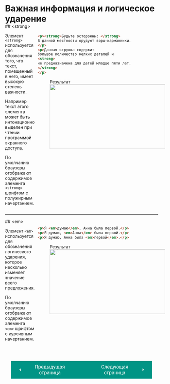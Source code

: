 # Важная информация и логическое ударение

<div style="display:flex;" markdown>
<div style="flex:1;margin-top:-20px;" markdown>
## &lt;strong&gt;

Элемент `<strong>` используется для обозначения того, что текст, помещенный в него, имеет высокую степень важности. 

Например текст этого элемента может быть интонационно выделен при чтении программой экранного доступа. 

По умолчанию браузеры отображают содержимое элемента `<strong>` шрифтом с полужирным начертанием.

</div>
<div style="flex:1;margin-left:10px" markdown>

``` html title="Код"
<p><strong>Будьте осторожны: </strong>
В данной местности орудуют воры-карманники.
</p>
<p>Данная игрушка содержит
большое количество мелких деталей и 
<strong>
не предназначена для детей младше пяти лет.
</strong>
</p>
```
<figure><figcaption>Результат</figcaption><img width="380" height="212" src="/html-css-manual/assets/images/strongex.png"></figure></div></div>
<hr>
<div style="display:flex;" markdown>
<div style="flex:1;" markdown>
## &lt;em&gt;

Элемент `<em>` используется для обозначения логического ударения, которое несколько изменяет значение всего предложения.

По умолчанию браузеры отображают содержимое элемента `<em>` шрифтом с курсивным начертанием.

</div>
<div style="flex:1;margin-left:10px;margin-top:10px;" markdown>

``` html title="Код"
<p>Я <em>думаю</em>, Анна была первой.</p>
<p>Я думаю, <em>Анна</em> была первой.</p>
<p>Я думаю, Анна была <em>первой</em>.</p>
```
<figure><figcaption>Результат</figcaption><img width="380" height="212" src="/html-css-manual/assets/images/emex.png"></figure></div></div>

<div style="display: flex; justify-content: space-between; padding: 20px; margin-top:30px;"><button class="custom-button" style="background-color: rgb(0, 148, 133); color: white; font-family: 'Roboto', sans-serif; border: none; cursor: pointer; padding: 10px 20px; font-size: 16px; display: flex; align-items: center;" onclick="window.location.href='/html-css-manual/html/text/supsub'"><svg xmlns="http://www.w3.org/2000/svg" viewBox="0 0 24 24" style="fill: white; width: 20px; height: 20px;"><path d="M15 18l-6-6 6-6" /></svg><span style="margin: 0 10px;">Предыдущая страница</span></button><button class="custom-button" style="background-color: rgb(0, 148, 133); color: white; font-family: 'Roboto', sans-serif; border: none; cursor: pointer; padding: 10px 20px; font-size: 16px; display: flex; align-items: center;" onclick="window.location.href='/html-css-manual/html/text/bqq'"><span style="margin: 0 10px;">Следующая страница</span><svg xmlns="http://www.w3.org/2000/svg" viewBox="0 0 24 24" style="fill: white; width: 20px; height: 20px;"><path d="M9 18l6-6-6-6" /></svg></button></div>
